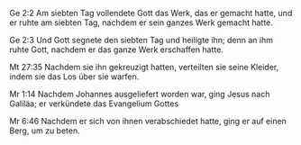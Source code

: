 Ge 2:2 Am siebten Tag vollendete Gott das Werk, das er gemacht hatte, und er ruhte am siebten Tag, nachdem er sein ganzes Werk gemacht hatte.

Ge 2:3 Und Gott segnete den siebten Tag und heiligte ihn; denn an ihm ruhte Gott, nachdem er das ganze Werk erschaffen hatte.

Mt 27:35 Nachdem sie ihn gekreuzigt hatten, verteilten sie seine Kleider, indem sie das Los über sie warfen.

Mr 1:14 Nachdem Johannes ausgeliefert worden war, ging Jesus nach Galiläa; er verkündete das Evangelium Gottes

Mr 6:46 Nachdem er sich von ihnen verabschiedet hatte, ging er auf einen Berg, um zu beten.
